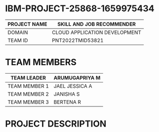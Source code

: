 # IBM-PROJECT-25868-1659975434

|  PROJECT NAME |    SKILL AND JOB RECOMMENDER   |
| ------------- | -------------------------------|
| DOMAIN        |  CLOUD APPLICATION DEVELOPMENT |
| TEAM ID       |  PNT2022TMID53821              |

# TEAM MEMBERS 

| TEAM LEADER     |	 ARUMUGAPRIYA M     |
|---------------- |---------------------|
|  TEAM MEMBER 1  |  JAEL JESSICA A     |
|  TEAM MEMBER 2	|  JANISHA S          |
|  TEAM MEMBER 3	|  BERTENA R          |

# PROJECT DESCRIPTION
